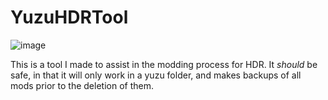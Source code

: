 # YuzuHDRTool
![image](https://github.com/HighlyHylian/YuzuHDRTool/assets/117216463/f2badad6-e7f3-4e31-96c3-8a7c795272fa)

This is a tool I made to assist in the modding process for HDR. It *should* be safe, in that it will only work in a yuzu folder, and makes backups of all mods prior to the deletion of them.
